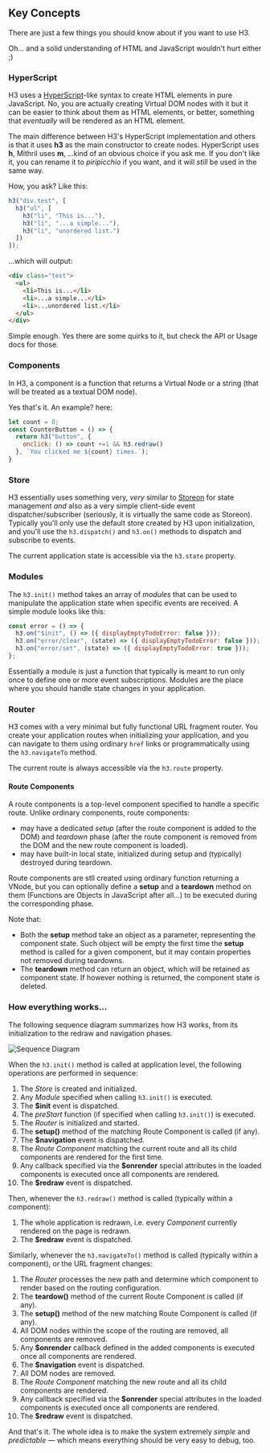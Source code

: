 ## Key Concepts

There are just a few things you should know about if you want to use H3. 

Oh... and a solid understanding of HTML and JavaScript wouldn't hurt either ;)

### HyperScript

H3 uses a [HyperScript](https://openbase.io/js/hyperscript)-like syntax to create HTML elements in pure JavaScript. No, you are actually creating Virtual DOM nodes with it but it can be easier to think about them as HTML elements, or better, something that *eventually* will be rendered as an HTML element.

The main difference between H3's HyperScript implementation and others is that it uses **h3** as the main constructor to create nodes. HyperScript uses **h**, Mithril uses **m**, ...kind of an obvious choice if you ask me. If you don't like it, you can rename it to *piripicchio* if you want, and it will *still* be used in the same way.

How, you ask? Like this:

```js
h3("div.test", [
  h3("ul", [
    h3("li", "This is..."),
    h3("li", "...a simple..."),
    h3("li", "unordered list.")
  ])
]);
```

...which will output:

```html
<div class="test">
  <ul>
    <li>This is...</li>
    <li>...a simple...</li>
    <li>...unordered list.</li>
  </ul>
</div>
```

Simple enough. Yes there are some quirks to it, but check the API or Usage docs for those.

### Components

In H3, a component is a function that returns a Virtual Node or a string (that will be treated as a textual DOM node). 

Yes that's it. An example? here:

```js
let count = 0;
const CounterButton = () => {
  return h3("button", {
    onclick: () => count +=1 && h3.redraw()
  }, `You clicked me ${count} times.`);
}
```

### Store

H3 essentially uses something very, *very* similar to [Storeon](https://github.com/storeon/storeon) for state management *and* also as a very simple client-side event dispatcher/subscriber (seriously, it is virtually the same code as Storeon). Typically you'll only use the default store created by H3 upon initialization, and you'll use the `h3.dispatch()` and `h3.on()` methods to dispatch and subscribe to events.

The current application state is accessible via the `h3.state` property.

### Modules

The `h3.init()` method takes an array of *modules* that can be used to manipulate the application state when specific events are received. A simple module looks like this:

```js
const error = () => {
  h3.on("$init", () => ({ displayEmptyTodoError: false }));
  h3.on("error/clear", (state) => ({ displayEmptyTodoError: false }));
  h3.on("error/set", (state) => ({ displayEmptyTodoError: true }));
};
```

Essentially a module is just a function that typically is meant to run only once to define one or more event subscriptions. Modules are the place where you should handle state changes in your application.

### Router

H3 comes with a very minimal but fully functional URL fragment router. You create your application routes when initializing your application, and you can navigate to them using ordinary `href` links or programmatically using the `h3.navigateTo` method.

The current route is always accessible via the `h3.route` property.


#### Route Components

A route components is a top-level component specified to handle a specific route. Unlike ordinary components, route components:

* may have a dedicated *setup* (after the route component is added to the DOM) and *teardown* phase (after the route component is removed from the DOM and the new route component is loaded).
* may have built-in local state, initialized during setup and (typically) destroyed during teardown.

Route components are stll created using ordinary function returning a VNode, but you can optionally define a **setup** and a **teardown** method on them (Functions are Objects in JavaScript after all...) to be executed during the corresponding phase.

Note that:
* Both the **setup** method take an object as a parameter, representing the component state. Such object will be empty the first time the **setup** method is called for a given component, but it may contain properties not removed during teardowns.
* The **teardown** method can return an object, which will be retained as component state. If however nothing is returned, the component state is deleted.

### How everything works...

The following sequence diagram summarizes how H3 works, from its initialization to the redraw and navigation phases.

![Sequence Diagram](images/h3.sequence.svg)

When the `h3.init()` method is called at application level, the following operations are performed in sequence:

1. The *Store* is created and initialized.
2. Any *Module* specified when calling `h3.init()` is executed.
3. The **$init** event is dispatched.
4. The *preStart* function (if specified when calling `h3.init()`) is executed.
5. The *Router* is initialized and started.
6. The **setup()** method of the matching Route Component is called (if any).
8. The **$navigation** event is dispatched.
9. The *Route Component* matching the current route and all its child components are rendered for the first time.
10. Any callback specified via the **$onrender** special attributes in the loaded components is executed once all components are rendered.
11. The **$redraw** event is dispatched.

Then, whenever the `h3.redraw()` method is called (typically within a component):

1. The whole application is redrawn, i.e. every *Component* currently rendered on the page is redrawn.
2. The **$redraw** event is dispatched.

Similarly, whenever the `h3.navigateTo()` method is called (typically within a component), or the URL fragment changes:

1. The *Router* processes the new path and determine which component to render based on the routing configuration.
2. The **teardow()** method of the current Route Component is called (if any).
3. The **setup()** method of the new matching Route Component is called (if any).
4. All DOM nodes within the scope of the routing are removed, all components are removed.
5. Any **$onrender** callback defined in the added components is executed once all components are rendered.
6. The **$navigation** event is dispatched.
7. All DOM nodes are removed.
8. The *Route Component* matching the new route and all its child components are rendered.
9. Any callback specified via the **$onrender** special attributes in the loaded components is executed once all components are rendered.
10. The **$redraw** event is dispatched.

And that's it. The whole idea is to make the system extremely *simple* and *predictable* &mdash; which means everything should be very easy to debug, too.
